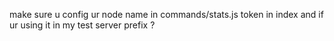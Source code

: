 
make sure u config ur node name in commands/stats.js
token in index
and if ur using it in my test server prefix ?
